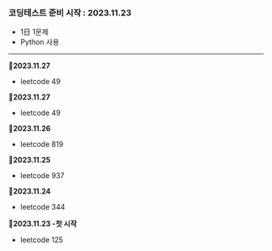 ### 코딩테스트 준비 시작 : 2023.11.23
- 1日 1문제
- Python 사용

---

**📌2023.11.27**
- leetcode 49

**📌2023.11.27**
- leetcode 49

**📌2023.11.26**
- leetcode 819

**📌2023.11.25**
- leetcode 937

**📌2023.11.24**
- leetcode 344

**📌2023.11.23 -첫 시작**
- leetcode 125
